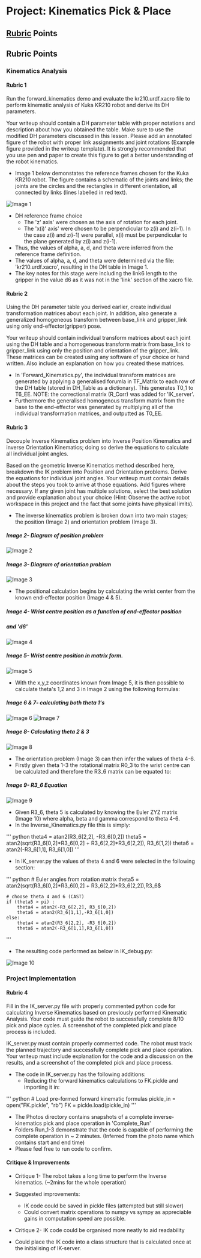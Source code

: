 # Project: Kinematics Pick & Place

## [Rubric](https://review.udacity.com/#!/rubrics/972/view) Points

## Rubric Points


### Kinematics Analysis

#### Rubric 1
   Run the forward_kinematics demo and evaluate the kr210.urdf.xacro file to 
   perform kinematic analysis of Kuka KR210 robot and derive its DH parameters.

   Your writeup should contain a DH parameter table with proper notations and 
   description about how you obtained the table. Make sure to use the modified 
   DH parameters discussed in this lesson. Please add an annotated figure of 
   the robot with proper link assignments and joint rotations (Example figure 
   provided in the writeup template). It is strongly recommended that you 
   use pen and paper to create this figure to get a better understanding of 
   the robot kinematics.

   - Image 1 below demonstates the reference frames chosen for the Kuka KR210
     robot. The figure contains a schematic of the joints and links; the joints
     are the circles and the rectangles in different orientation, all connected
     by links (lines labelled in red text).

![Image 1](./Photos/DH-Convention-Table&Diagram.jpg)

   - DH reference frame choice
      - The 'z' axis' were chosen as the axis of rotation for each joint.
      - The 'x(i)' axis' were chosen to be perpendicular to z(i) and z(i-1).
        In the case z(i) and z(i-1) were parallel, x(i) must be perpendicular
        to the plane generated by z(i) and z(i-1). 
   - Thus, the values of alpha, a, d, and theta were inferred from the reference
     frame definition.
   - The values of alpha, a, d, and theta were determined via the file:
     'kr210.urdf.xacro', resulting in the DH table in Image 1.
   - The key notes for this stage were including the link6 length to the gripper
     in the value d6 as it was not in the 'link' section of the xacro file.



#### Rubric 2
   Using the DH parameter table you derived earlier, create individual 
   transformation matrices about each joint. In addition, also generate a 
   generalized homogeneous transform between base_link and gripper_link using 
   only end-effector(gripper) pose.

   Your writeup should contain individual transform matrices about each joint 
   using the DH table and a homogeneous transform matrix from base_link to 
   gripper_link using only the position and orientation of the gripper_link. 
   These matrices can be created using any software of your choice or hand 
   written. Also include an explanation on how you created these matrices.

   - In 'Forward_Kinematics.py', the individual transform matrices are generated
     by applying a generalised forumla in TF_Matrix to each row of the DH table
     (stored in DH_Table as a dictionary). This generates T0_1 to T6_EE. NOTE:
     the correctional matrix (R_Corr) was added for 'IK_server'. 
   - Furthermore the generalised homogenous transform matrix from the base to
     the end-effector was generated by multiplying all of the individual 
     transformation matrices, and outputted as T0_EE.


#### Rubric 3
   Decouple Inverse Kinematics problem into Inverse Position Kinematics and 
   inverse Orientation Kinematics; doing so derive the equations to calculate 
   all individual joint angles.

   Based on the geometric Inverse Kinematics method described here, breakdown 
   the IK problem into Position and Orientation problems. Derive the equations 
   for individual joint angles. 
   Your writeup must contain details about the steps you took to arrive at 
   those equations. Add figures where necessary. 
   If any given joint has multiple solutions, select the best solution and 
   provide explanation about your choice (Hint: Observe the active robot 
   workspace in this project and the fact that some joints have physical 
   limits).

   - The inverse kinematics problem is broken down into two main stages; the
     position (Image 2) and orientation problem (Image 3).

##### Image 2- Diagram of position problem
![Image 2](./Photos/Inverse-Kinematics-theta1-3.jpg)

##### Image 3- Diagram of orientation problem
![Image 3](./Photos/Inverse-Kinematics-theta4-6.jpg)
 
   - The positional calculation begins by calculating the wrist center from the
     known end-effector position (Image 4 & 5).  

##### Image 4- Wrist centre position as a function of end-effector position
##### and 'd6'
![Image 4](./Photos/WC-Eq.jpg)

##### Image 5- Wrist centre position in matrix form.
![Image 5](./Photos/WC-M.jpg)


   - With the x,y,z coordinates known from Image 5, it is then possible to
     calculate theta's 1,2 and 3 in Image 2 using the following formulas:

##### Image 6 & 7- calculating both theta 1's
![Image 6](./Photos/Theta1-calc.jpg)
![Image 7](./Photos/Theta1-calcl2.jpg)

##### Image 8- Calculating theta 2 & 3
![Image 8](./Photos/Theta2-3-calc.jpg)

   - The orientation problem (Image 3) can then infer the values of theta 4-6.
   - Firstly given theta 1-3 the rotational matrix R0_3 to the wrist centre can
     be calculated and therefore the R3_6 matrix can be equated to:

##### Image 9- R3_6 Equation
![Image 9](./Photos/R3_6.jpg)

   - Given R3_6, theta 5 is calculated by knowing the Euler ZYZ matrix 
     (Image 10) where alpha, beta and gamma correspond to theta 4-6. 
   - In the Inverse_Kinematics.py file this is simply:

''' python
theta4 = atan2(R3_6[2,2], -R3_6[0,2])
theta5 = atan2(sqrt(R3_6[0,2]*R3_6[0,2] + R3_6[2,2]*R3_6[2,2]), R3_6[1,2])
theta6 = atan2(-R3_6[1,1], R3_6[1,0])
'''

   - In IK_server.py the values of theta 4 and 6 were selected in the
     following section:

''' python
    # Euler angles from rotation matrix
    theta5 = atan2(sqrt(R3_6[0,2]*R3_6[0,2] + R3_6[2,2]*R3_6[2,2]),R3_6$

    # choose theta 4 and 6 (CAST)
    if (theta5 > pi) :
        theta4 = atan2(-R3_6[2,2], R3_6[0,2])
        theta6 = atan2(R3_6[1,1],-R3_6[1,0])
    else:
        theta4 = atan2(R3_6[2,2], -R3_6[0,2])
        theta6 = atan2(-R3_6[1,1],R3_6[1,0])
''' 

   - The resulting code performed as below in IK_debug.py:

![Image 10](./Photos/Kinematics-IK-Debug.jpg)

### Project Implementation

#### Rubric 4
   Fill in the IK_server.py file with properly commented python code for 
   calculating Inverse Kinematics based on previously performed Kinematic 
   Analysis. Your code must guide the robot to successfully complete 8/10 
   pick and place cycles. A screenshot of the completed pick and place process 
   is included.

   IK_server.py must contain properly commented code. The robot must track the 
   planned trajectory and successfully complete pick and place operation. 
   Your writeup must include explanation for the code and a discussion on the 
   results, and a screenshot of the completed pick and place process.

   - The code in IK_server.py has the following additions:
      - Reducing the forward kinematics calculations to FK.pickle and importing
        it in: 

''' python
    # Load pre-formed forward kinematic formulas
    pickle_in = open("FK.pickle", "rb")
    FK = pickle.load(pickle_in)
'''

   - The Photos directory contains snapshots of a complete inverse-kinematics
     pick and place operation in 'Complete_Run'
   - Folders Run_1-3 demonstrate that the code is capable of performing the 
     complete operation in ~ 2 minutes. (Inferred from the photo name which 
     contains start and end time)
   - Please feel free to run code to confirm. 

#### Critique & Improvements

   - Critique 1- The robot takes a long time to perform the Inverse kinematics.
     (~2mins for the whole operation)
   - Suggested improvements:
      - IK code could be saved in pickle files (attempted but still slower)
      - Could convert matrix operations to numpy vs sympy as appreciable gains
        in computation speed are possible.

   - Critique 2- IK code could be organised more neatly to aid readability
   - Could place the IK code into a class structure that is calculated once
     at the initialising of IK-server.
    
